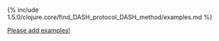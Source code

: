 {% include 1.5.0/clojure.core/find_DASH_protocol_DASH_method/examples.md %}

[Please add examples!](https://github.com/arrdem/grimoire/edit/master/_includes/1.6.0/clojure.core/find_DASH_protocol_DASH_method/examples.md)
